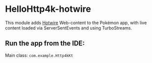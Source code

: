 # HelloHttp4k-hotwire

This module adds [Hotwire](https://hotwire.dev/) Web-content to the Pokémon app, with live content loaded via ServerSentEvents and using TurboStreams.

## Run the app from the IDE:
Main class: `com.example.Http4kKt`
